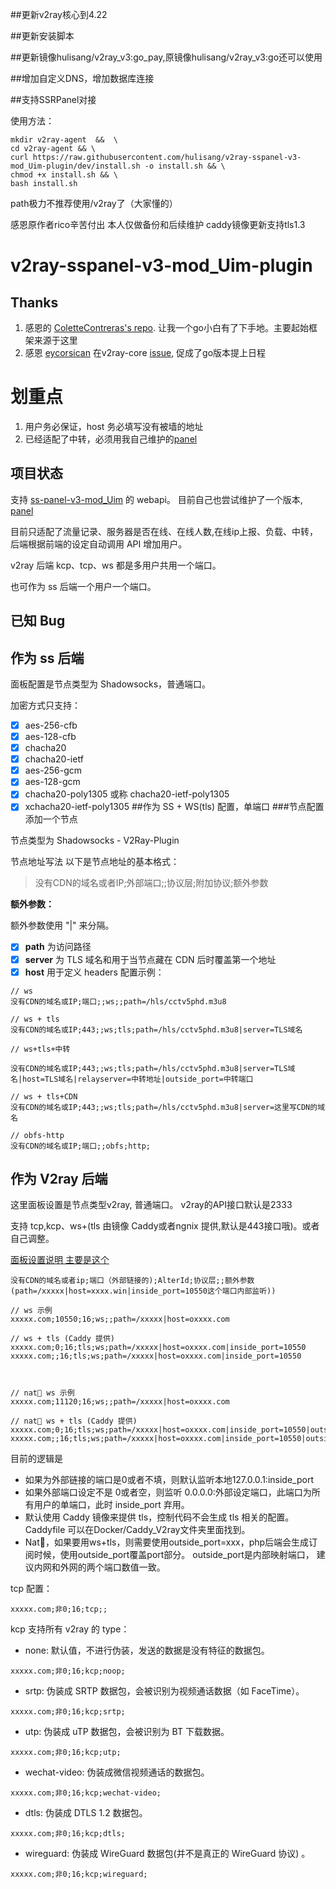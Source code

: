 ##更新v2ray核心到4.22

##更新安装脚本

##更新镜像hulisang/v2ray_v3:go_pay,原镜像hulisang/v2ray_v3:go还可以使用

##增加自定义DNS，增加数据库连接

##支持SSRPanel对接

使用方法：

```
mkdir v2ray-agent  &&  \
cd v2ray-agent && \
curl https://raw.githubusercontent.com/hulisang/v2ray-sspanel-v3-mod_Uim-plugin/dev/install.sh -o install.sh && \
chmod +x install.sh && \
bash install.sh
```
path极力不推荐使用/v2ray了（大家懂的）



感恩原作者rico辛苦付出
本人仅做备份和后续维护
caddy镜像更新支持tls1.3
# v2ray-sspanel-v3-mod_Uim-plugin


## Thanks
1. 感恩的 [ColetteContreras's repo](https://github.com/ColetteContreras/v2ray-ssrpanel-plugin). 让我一个go小白有了下手地。主要起始框架来源于这里
2. 感恩 [eycorsican](https://github.com/eycorsican) 在v2ray-core [issue](https://github.com/v2ray/v2ray-core/issues/1514), 促成了go版本提上日程


# 划重点
1. 用户务必保证，host 务必填写没有被墙的地址
2. 已经适配了中转，必须用我自己维护的[panel](https://github.com/rico93/ss-panel-v3-mod_Uim)


## 项目状态

支持 [ss-panel-v3-mod_Uim](https://github.com/NimaQu/ss-panel-v3-mod_Uim) 的 webapi。 目前自己也尝试维护了一个版本, [panel](https://github.com/rico93/ss-panel-v3-mod_Uim)

目前只适配了流量记录、服务器是否在线、在线人数,在线ip上报、负载、中转，后端根据前端的设定自动调用 API 增加用户。

v2ray 后端 kcp、tcp、ws 都是多用户共用一个端口。

也可作为 ss 后端一个用户一个端口。

## 已知 Bug

## 作为 ss 后端

面板配置是节点类型为 Shadowsocks，普通端口。

加密方式只支持：

- [x] aes-256-cfb
- [x] aes-128-cfb
- [x] chacha20
- [x] chacha20-ietf
- [x] aes-256-gcm
- [x] aes-128-gcm
- [x] chacha20-poly1305 或称 chacha20-ietf-poly1305
- [x] xchacha20-ietf-poly1305
##作为 SS + WS(tls) 配置，单端口
###节点配置
添加一个节点

节点类型为 Shadowsocks - V2Ray-Plugin

节点地址写法
以下是节点地址的基本格式：

> 没有CDN的域名或者IP;外部端口;;协议层;附加协议;额外参数

**额外参数：**

额外参数使用 "|" 来分隔。

- [x] **path** 为访问路径
- [x] **server** 为 TLS 域名和用于当节点藏在 CDN 后时覆盖第一个地址
- [x] **host** 用于定义 headers
配置示例：
```
// ws
没有CDN的域名或IP;端口;;ws;;path=/hls/cctv5phd.m3u8

// ws + tls
没有CDN的域名或IP;443;;ws;tls;path=/hls/cctv5phd.m3u8|server=TLS域名

// ws+tls+中转

没有CDN的域名或IP;443;;ws;tls;path=/hls/cctv5phd.m3u8|server=TLS域名|host=TLS域名|relayserver=中转地址|outside_port=中转端口

// ws + tls+CDN
没有CDN的域名或IP;443;;ws;tls;path=/hls/cctv5phd.m3u8|server=这里写CDN的域名

// obfs-http
没有CDN的域名或IP;端口;;obfs;http;
```
## 作为 V2ray 后端

这里面板设置是节点类型v2ray, 普通端口。 v2ray的API接口默认是2333

支持 tcp,kcp、ws+(tls 由镜像 Caddy或者ngnix 提供,默认是443接口哦)。或者自己调整。

[面板设置说明 主要是这个](https://github.com/NimaQu/ss-panel-v3-mod_Uim/wiki/v2ray-%E4%BD%BF%E7%94%A8%E6%95%99%E7%A8%8B)

~~~
没有CDN的域名或者ip;端口（外部链接的);AlterId;协议层;;额外参数(path=/xxxxx|host=xxxx.win|inside_port=10550这个端口内部监听))

// ws 示例
xxxxx.com;10550;16;ws;;path=/xxxxx|host=oxxxx.com

// ws + tls (Caddy 提供)
xxxxx.com;0;16;tls;ws;path=/xxxxx|host=oxxxx.com|inside_port=10550
xxxxx.com;;16;tls;ws;path=/xxxxx|host=oxxxx.com|inside_port=10550



// nat🐔 ws 示例
xxxxx.com;11120;16;ws;;path=/xxxxx|host=oxxxx.com

// nat🐔 ws + tls (Caddy 提供)
xxxxx.com;0;16;tls;ws;path=/xxxxx|host=oxxxx.com|inside_port=10550|outside_port=11120
xxxxx.com;;16;tls;ws;path=/xxxxx|host=oxxxx.com|inside_port=10550|outside_port=11120
~~~

目前的逻辑是

- 如果为外部链接的端口是0或者不填，则默认监听本地127.0.0.1:inside_port
- 如果外部端口设定不是 0或者空，则监听 0.0.0.0:外部设定端口，此端口为所有用户的单端口，此时 inside_port 弃用。
- 默认使用 Caddy 镜像来提供 tls，控制代码不会生成 tls 相关的配置。Caddyfile 可以在Docker/Caddy_V2ray文件夹里面找到。
- Nat🐔，如果要用ws+tls，则需要使用outside_port=xxx，php后端会生成订阅时候，使用outside_port覆盖port部分。 outside_port是内部映射端口，
 建议内网和外网的两个端口数值一致。

tcp 配置：

~~~
xxxxx.com;非0;16;tcp;;
~~~

kcp 支持所有 v2ray 的 type：

- none: 默认值，不进行伪装，发送的数据是没有特征的数据包。

~~~
xxxxx.com;非0;16;kcp;noop;
~~~

- srtp: 伪装成 SRTP 数据包，会被识别为视频通话数据（如 FaceTime）。

~~~
xxxxx.com;非0;16;kcp;srtp;
~~~

- utp: 伪装成 uTP 数据包，会被识别为 BT 下载数据。

~~~
xxxxx.com;非0;16;kcp;utp;
~~~

- wechat-video: 伪装成微信视频通话的数据包。

~~~
xxxxx.com;非0;16;kcp;wechat-video;
~~~

- dtls: 伪装成 DTLS 1.2 数据包。

~~~
xxxxx.com;非0;16;kcp;dtls;
~~~

- wireguard: 伪装成 WireGuard 数据包(并不是真正的 WireGuard 协议) 。

~~~
xxxxx.com;非0;16;kcp;wireguard;
~~~

